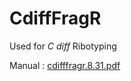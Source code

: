# CdiffFragR
Used for _C diff_ Ribotyping

Manual : [cdifffragr.8.31.pdf](https://github.com/nvpinkham/CdiffFragR/files/7099031/cdifffragr.8.31.pdf)

